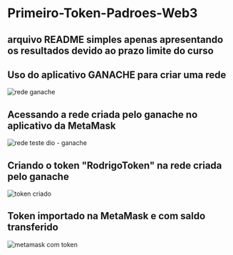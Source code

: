 # Primeiro-Token-Padroes-Web3

## arquivo README simples apenas apresentando os resultados devido ao prazo limite do curso

## Uso do aplicativo GANACHE para criar uma rede
![rede ganache](https://github.com/user-attachments/assets/724ef9ca-e823-4039-a4a6-df78376a339f)


## Acessando a rede criada pelo ganache no aplicativo da MetaMask
![rede teste dio - ganache](https://github.com/user-attachments/assets/fed68425-92de-4e0e-a8f3-3004d92abe55)


## Criando o token "RodrigoToken" na rede criada pelo ganache
![token criado](https://github.com/user-attachments/assets/d32917c7-fc5b-4df1-8544-8a18489a1384)


## Token importado na MetaMask e com saldo transferido
![metamask com token](https://github.com/user-attachments/assets/bc34bd29-8b5a-40fc-93aa-6b66eb6f61b8)


